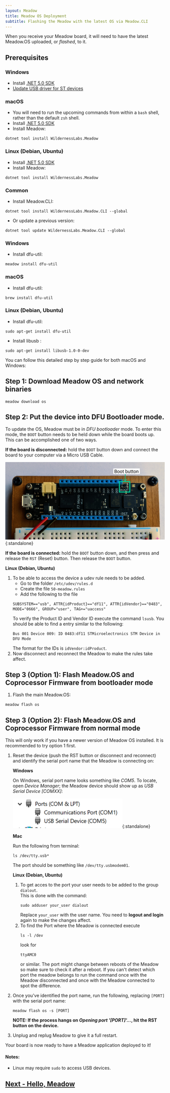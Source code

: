 ```yaml
---
layout: Meadow
title: Meadow OS Deployment
subtitle: Flashing the Meadow with the latest OS via Meadow.CLI
---
```


When you receive your Meadow board, it will need to have the latest Meadow.OS uploaded, or _flashed_, to it.

## Prerequisites

### Windows
* Install [.NET 5.0 SDK](https://dotnet.microsoft.com/download)
* [Update USB driver for ST devices](/Meadow/Getting_Started/Update_USB_Driver/)

### macOS
* You will need to run the upcoming commands from within a `bash` shell, rather than the default `zsh` shell.
* Install [.NET 5.0 SDK](https://dotnet.microsoft.com/download)
* Install Meadow:

```
dotnet tool install WildernessLabs.Meadow
```

### Linux (Debian, Ubuntu)
* Install [.NET 5.0 SDK](https://dotnet.microsoft.com/download)
* Install Meadow:

```
dotnet tool install WildernessLabs.Meadow
```


### Common
* Install Meadow.CLI:

```
dotnet tool install WildernessLabs.Meadow.CLI --global
```

* Or update a previous version:

```
dotnet tool update WildernessLabs.Meadow.CLI --global
```


### Windows
* Install dfu-util:

```
meadow install dfu-util
```

### macOS
* Install dfu-util:

```
brew install dfu-util
```

### Linux (Debian, Ubuntu)
* Install dfu-util:

```
sudo apt-get install dfu-util
```

* Install libusb :

```
sudo apt-get install libusb-1.0-0-dev
```

You can follow this detailed step by step guide for both macOS and Windows:

## Step 1: Download Meadow OS and network binaries

```
meadow download os
```

## Step 2: Put the device into DFU Bootloader mode.

To update the OS, Meadow must be in _DFU bootloader_ mode. To enter this mode, the `BOOT` button needs to be held down while the board boots up. This can be accomplished one of two ways.

**If the board is disconnected:** hold the `BOOT` button down and connect the board to your computer via a Micro USB Cable.

![Primary USB port](./primary_usb.png){:standalone}

**If the board is connected:** hold the `BOOT` button down, and then press and release the `RST` (Reset) button. Then release the `BOOT` button. 

**Linux (Debian, Ubuntu)** 
1. To be able to access the device a udev rule needs to be added.  
    + Go to the folder `/etc/udev/rules.d`
    + Create the file `50-meadow.rules`
    + Add the following to the file  
    ```
    SUBSYSTEM=="usb", ATTR{idProduct}=="df11", ATTR{idVendor}=="0483", MODE="0666", GROUP="user", TAG+="uaccess"
    ```
    To verify the Product ID and Vendor ID execute the command `lsusb`. You should be able to find a entry similar to the following:
    ```
    Bus 001 Device 009: ID 0483:df11 STMicroelectronics STM Device in DFU Mode
    ```
    The format for the IDs is `idVendor:idProduct`.
2. Now disconnect and reconnect the Meadow to make the rules take affect.

## Step 3 (Option 1): Flash Meadow.OS and Coprocessor Firmware from bootloader mode

1. Flash the main Meadow.OS:

```
meadow flash os
```

## Step 3 (Option 2): Flash Meadow.OS and Coprocessor Firmware from normal mode

This will only work if you have a newer version of Meadow OS installed. It is recommended to try option 1 first.

1. Reset the device (push the RST button or disconnect and reconnect) and identify the serial port name that the Meadow is connecting on:

    **Windows**
   
    On Windows, serial port name looks something like *COM5*. To locate, open *Device Manager*; the Meadow device should show up as *USB Serial Device [COMXX]*:  
  
    ![DeviceManagerPort](./ports.png){:standalone} 

    **Mac**

    Run the following from terminal:
    
    ```
    ls /dev/tty.usb*
    ```
    The port should be something like `/dev/tty.usbmodem01`.

    **Linux (Debian, Ubuntu)** 
    1. To get acces to the port your user needs to be added to the group `dialout`.  
        This is done with the command:
        ```
        sudo adduser your_user dialout
        ```
        Replace `your_user` with the user name. You need to **logout and login** again to make the changes affect.
    2. To find the Port where the Meadow is connected execute 
        ```
        ls -l /dev
        ```  
        look for 
        ```
        ttyAMC0
        ```
        or similar. The port might change between reboots of the Meadow so make sure to check it after a reboot. If you can't detect which port the meadow belongs to run the command once with the Meadow disconnected and once with the Meadow connected to spot the difference.

2. Once you've identified the port name, run the following, replacing `[PORT]` with the serial port name:

    ```
    meadow flash os -s [PORT]
    ```

    **NOTE: If the process hangs on *Opening port '[PORT]'...*, hit the RST button on the device.**

3. Unplug and replug Meadow to give it a full restart.

Your board is now ready to have a Meadow application deployed to it!

#### Notes:

 * Linux may require `sudo` to access USB devices.

## [Next - Hello, Meadow](/Meadow/Getting_Started/Hello_World/)
